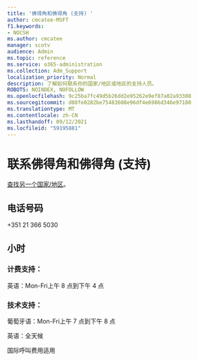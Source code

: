 ```yaml
---
title: '佛得角和佛得角 (支持) '
author: cmcatee-MSFT
f1.keywords:
- NOCSH
ms.author: cmcatee
manager: scotv
audience: Admin
ms.topic: reference
ms.service: o365-administration
ms.collection: Adm_Support
localization_priority: Normal
description: 了解如何联系你的国家/地区或地区的支持人员。
ROBOTS: NOINDEX, NOFOLLOW
ms.openlocfilehash: 9c25ba7fc49d5b26dd2e95262e9ef87a02a93308
ms.sourcegitcommit: d08fe0282be75483608e96df4e6986d346e97180
ms.translationtype: MT
ms.contentlocale: zh-CN
ms.lasthandoff: 09/12/2021
ms.locfileid: "59195881"
---
```

# <a name="contact-support-for-cape-verde-cabo-verde"></a>联系佛得角和佛得角 (支持) 

[查找另一个国家/地区](../../business-video/get-help-support.md)。

## <a name="phone-number"></a>电话号码
+351 21 366 5030

## <a name="hours"></a>小时
### <a name="billing-support"></a>计费支持：

英语：Mon-Fri上午 8 点到下午 4 点

### <a name="technical-support"></a>技术支持：

葡萄牙语：Mon-Fri上午 7 点到下午 8 点

英语：全天候

国际呼叫费用适用
